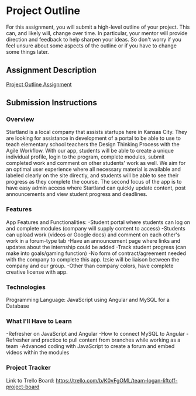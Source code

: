 # Project Outline
For this assignment, you will submit a high-level outline of your project. This can, and likely will, change over time. In particular, your mentor will provide direction and feedback to help sharpen your ideas. So don't worry if you feel unsure about some aspects of the outline or if you have to change some things later.

## Assignment Description
[Project Outline Assignment](https://education.launchcode.org/liftoff/modules/assignments/project-outline)

## Submission Instructions

### Overview
Startland is a local company that assists startups here in Kansas City. They are looking for assistance in development of a portal to be able to use to teach elementary school teachers the Design Thinking Process with the Agile Workflow. With our app, students will be able to create a unique individual profile, login to the program, complete modules, submit completed work and comment on other students' work as well. We aim for an optimal user experience where all necessary material is available and labeled clearly on the site directly, and students will be able to see their progress as they complete the course. The second focus of the app is to have easy admin access where Startland can quickly update content, post announcements and view student progress and deadlines.

### Features
App Features and Functionalities:
-Student portal where students can log on and complete modules (company will supply content to access)
-Students can upload work (videos or Google docs) and comment on each other's work in a forum-type tab
-Have an announcement page where links and updates about the internship could be added
-Track student progress (can make into goals/gaming function)
-No form of contract/agreement needed with the company to complete this app. Izsie will be liaison between the company and our group.
-Other than company colors, have complete creative license with app.

### Technologies

Programming Language: JavaScript using Angular and MySQL for a Database

### What I'll Have to Learn
-Refresher on JavaScript and Angular
-How to connect MySQL to Angular
-Refresher and practice to pull content from branches while working as a team
-Advanced coding with JavaScript to create a forum and embed videos within the modules

### Project Tracker
Link to Trello Board:
https://trello.com/b/K0vFgOML/team-logan-liftoff-project-board